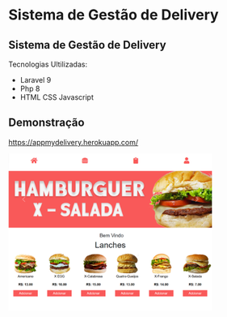 # Sistema de Gestão de Delivery
## Sistema de Gestão de Delivery
Tecnologias Ultilizadas:
- Laravel 9
- Php 8 
- HTML CSS Javascript 

## Demonstração
https://appmydelivery.herokuapp.com/

<img src="/App.png" style="width:80%;margin:auto;">
